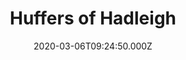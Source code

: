 ---
date: 2020-03-06T09:24:50.000Z
title: Huffers of Hadleigh
latitude: 52.044768970680046
longitude: 0.9528065517153052
category: checkin
---